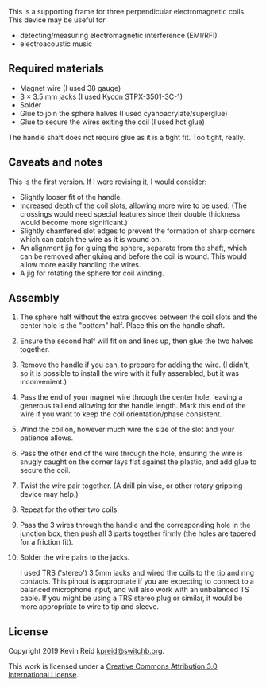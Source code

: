 This is a supporting frame for three perpendicular electromagnetic coils. This device may be useful for

* detecting/measuring electromagnetic interference (EMI/RFI)
* electroacoustic music

## Required materials

* Magnet wire (I used 38 gauge)
* 3 × 3.5 mm jacks (I used Kycon STPX-3501-3C-1)
* Solder
* Glue to join the sphere halves (I used cyanoacrylate/superglue)
* Glue to secure the wires exiting the coil (I used hot glue)

The handle shaft does not require glue as it is a tight fit. Too tight, really.

## Caveats and notes

This is the first version. If I were revising it, I would consider:

* Slightly looser fit of the handle.
* Increased depth of the coil slots, allowing more wire to be used.
  (The crossings would need special features since their double thickness would become more significant.)
* Slightly chamfered slot edges to prevent the formation of sharp corners which can catch the wire as it is wound on.
* An alignment jig for gluing the sphere, separate from the shaft, which can be removed after gluing and before the coil is wound.
  This would allow more easily handling the wires.
* A jig for rotating the sphere for coil winding.

## Assembly

1. The sphere half without the extra grooves between the coil slots and the center hole is the "bottom" half. Place this on the handle shaft.
2. Ensure the second half will fit on and lines up, then glue the two halves together.
3. Remove the handle if you can, to prepare for adding the wire. (I didn't, so it is possible to install the wire with it fully assembled, but it was inconvenient.)
4. Pass the end of your magnet wire through the center hole, leaving a generous tail end allowing for the handle length.
   Mark this end of the wire if you want to keep the coil orientation/phase consistent.
5. Wind the coil on, however much wire the size of the slot and your patience allows.
5. Pass the other end of the wire through the hole, ensuring the wire is snugly caught on the corner lays flat against the plastic, and add glue to secure the coil.
6. Twist the wire pair together. (A drill pin vise, or other rotary gripping device may help.)
7. Repeat for the other two coils.
8. Pass the 3 wires through the handle and the corresponding hole in the junction box, then push all 3 parts together firmly (the holes are tapered for a friction fit).
9. Solder the wire pairs to the jacks.

    I used TRS ('stereo') 3.5mm jacks and wired the coils to the tip and ring contacts. This pinout is appropriate if you are expecting to connect to a balanced microphone input, and will also work with an unbalanced TS cable. If you might be using a TRS stereo plug or similar, it would be more appropriate to wire to tip and sleeve.

## License

Copyright 2019 Kevin Reid <kpreid@switchb.org>.

This work is licensed under a <a rel="license" href="https://creativecommons.org/licenses/by/3.0/">Creative Commons Attribution 3.0 International License</a>.
